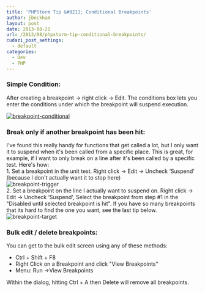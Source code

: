 ```yaml
---
title: 'PHPStorm Tip &#8211; Conditional Breakpoints'
author: jbeckham
layout: post
date: 2013-08-21
url: /2013/08/phpstorm-tip-conditional-breakpoints/
cudazi_post_settings:
  - default
categories:
  - Dev
  - PHP
---
```

### Simple Condition:

<div>
  <p>
    After creating a breakpoint -> right click -> Edit. The conditions box lets you enter the conditions under which the breakpoint will suspend execution.
  </p>
  
  <p>
    <a href="http://www.joelbeckham.com/blog/2013/08/21/phpstorm-tip-conditional-breakpoints/breakpoint-conditional/" rel="attachment wp-att-464"><img class="alignnone size-full wp-image-464" alt="breakpoint-conditional" src="http://i1.wp.com/www.joelbeckham.com/wp-content/uploads/2013/08/breakpoint-conditional1.png?fit=499%2C197" data-recalc-dims="1" /></a>
  </p>
</div>

### Break only if another breakpoint has been hit:

<div>
  I've found this really handy for functions that get called a lot, but I only want it to suspend when it's been called from a specific place. This is great, for example, if I want to only break on a line after it's been called by a specific test. Here's how:
</div>

<div>
</div>

<div>
  1. Set a breakpoint in the unit test. Right click -> Edit -> Uncheck &#8216;Suspend' (because I don't actually want it to stop here)
</div>

<div>
  <img class="alignnone size-full wp-image-466" alt="breakpoint-trigger" src="http://i0.wp.com/www.joelbeckham.com/wp-content/uploads/2013/08/breakpoint-trigger1.png?fit=553%2C271" data-recalc-dims="1" />
</div>

<div>
</div>

<div>
</div>

<div>
  2. Set a breakpoint on the line I actually want to suspend on. Right click -> Edit -> Uncheck &#8216;Suspend', Select the breakpoint from step #1 in the &quot;Disabled until selected breakpoint is hit&quot;. If you have so many breakpoints that its hard to find the one you want, see the last tip below.
</div>

<div>
</div>

<div>
  <img class="alignnone size-full wp-image-465" alt="breakpoint-target" src="http://i0.wp.com/www.joelbeckham.com/wp-content/uploads/2013/08/breakpoint-target1.png?fit=528%2C366" data-recalc-dims="1" />
</div>

### Bulk edit / delete breakpoints:

<div>
  You can get to the bulk edit screen using any of these methods:
</div>

<div>
  <ul>
    <li>
      Ctrl + Shift + F8
    </li>
    <li>
      Right Click on a Breakpoint and click &quot;View Breakpoints&quot;
    </li>
    <li>
      Menu: Run ->View Breakpoints
    </li>
  </ul>
  
  <div>
    Within the dialog, hitting Ctrl + A then Delete will remove all breakpoints.
  </div>
</div>